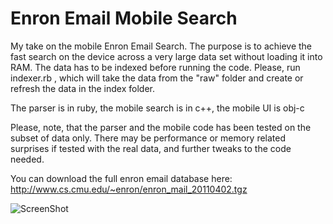 Enron Email Mobile Search
=========================

My take on the mobile Enron Email Search. The purpose is to achieve the fast search on the device across a very large data set without loading it into RAM. The data has to be indexed before running the code. Please, run indexer.rb , which will take the data from the "raw" folder and create or refresh the data in the index folder.

The parser is in ruby, the mobile search is in c++, the mobile UI is obj-c

Please, note, that the parser and the mobile code has been tested on the subset of data only. There may be performance or memory related surprises if tested with the real data, and further tweaks to the code needed.

You can download the full enron email database here:
http://www.cs.cmu.edu/~enron/enron_mail_20110402.tgz

![ScreenShot](https://github.com/radif/enron-email-mobile-search/master/screenshot.png)